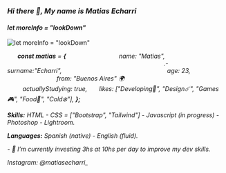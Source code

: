 ### *Hi there 👋, My name is Matias Echarri*
#### *let moreInfo = "lookDown"*
![*let moreInfo = "lookDown"*](https://i.pinimg.com/originals/22/26/a5/2226a53e0be2f56c78982ae08f493f3c.jpg)

  
    
 ***const matias*** *= **{**      
    
      
      
        
      
  name: "Matias",  
      
      
        
    
      
      
      
      
        
      
      
      
      
      
      
      
      
    
      
      
      
      
      
      
    .-
  
    
    surname:"Echarri",
        
      
      
      
      
      
      
      
      
      
      
    
    
    age: 23,
      
      
      
      
      
      
      
      
    
      
    
from: "Buenos Aires" 🌍​
  
      
      
      
      
      
      
      
      
      
      
      
    
  
    
actuallyStudying: true,
  
    
        likes: ["Developing🌊​", "Design☄️", "Games 🎮", "Food🍜", "Cold❄️"],
        **};***
         

***Skills:*** *HTML - CSS = ["Bootstrap", "Tailwind"] - Javascript  (in progress) - Photoshop - Lightroom.*

***Languages:*** *Spanish (native) - English (fluid).*

*- 🔭 I’m currently investing 3hs at 10hs per day to improve my dev skills.* 

*Instagram: @matiasecharri_*




